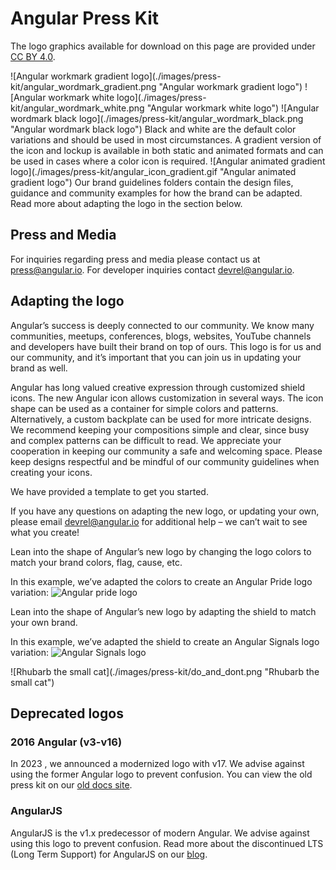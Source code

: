# Angular Press Kit

The logo graphics available for download on this page are provided under [CC BY 4.0](https://creativecommons.org/licenses/by/4.0/).

<docs-card-container>
  <docs-card title="Angular logos" href="https://drive.google.com/drive/folders/1IgcAwLDVZUz8ycnFa7T4_H6B4V4LhYUQ?usp=sharing" link="Download from Google Drive">
    ![Angular workmark gradient logo](./images/press-kit/angular_wordmark_gradient.png "Angular workmark gradient logo")
    ![Angular workmark white logo](./images/press-kit/angular_wordmark_white.png "Angular workmark white logo")
    ![Angular wordmark black logo](./images/press-kit/angular_wordmark_black.png "Angular wordmark black logo")
    Black and white are the default color variations and should be used in most circumstances. A gradient version of the icon and lockup is available in both static and animated formats and can be used in cases where a color icon is required.
  </docs-card>
  <docs-card title="Brand guidelines" href="https://drive.google.com/drive/folders/1gD5-kamfribnib6TH4-aqVZxjYaDZlCg?usp=drive_link" link="Download from Google Drive">
    ![Angular animated gradient logo](./images/press-kit/angular_icon_gradient.gif "Angular animated gradient logo")
    Our brand guidelines folders contain the design files, guidance and community examples for how the brand can be adapted.
    Read more about adapting the logo in the section below.
  </docs-card>
</docs-card-container>

## Press and Media

For inquiries regarding press and media please contact us at press@angular.io. For developer inquiries contact devrel@angular.io.

## Adapting the logo

Angular’s success is deeply connected to our community. We know many communities, meetups, conferences, blogs, websites, YouTube channels and developers have built their brand on top of ours. This logo is for us and our community, and it’s important that you can join us in updating your brand as well.

Angular has long valued creative expression through customized shield icons. The new Angular icon allows customization in several ways. The icon shape can be used as a container for simple colors and patterns. Alternatively, a custom backplate can be used for more intricate designs. We recommend keeping your compositions simple and clear, since busy and complex patterns can be difficult to read. We appreciate your cooperation in keeping our community a safe and welcoming space. Please keep designs respectful and be mindful of our community guidelines when creating your icons.

We have provided a template to get you started.

If you have any questions on adapting the new logo, or updating your own, please email devrel@angular.io for additional help – we can’t wait to see what you create!

<docs-workflow>

<docs-step title="Adapt the logo colors as your own">
Lean into the shape of Angular’s new logo by changing the logo colors to match your brand colors, flag, cause, etc.

In this example, we’ve adapted the colors to create an Angular Pride logo variation:
![Angular pride logo](./images/press-kit/angular_pride.png#small "Angular pride logo")
</docs-step>

<docs-step title="Adapt the logo shape as your own">
Lean into the shape of Angular’s new logo by adapting the shield to match your own brand.

In this example, we’ve adapted the shield to create an Angular Signals logo variation:
![Angular Signals logo](./images/press-kit/angular_signals.png#medium "Angular Signals logo")
</docs-step>

<docs-step title="Do’s and don’ts of adapting the brand">
![Rhubarb the small cat](./images/press-kit/do_and_dont.png "Rhubarb the small cat")
</docs-step>

</docs-workflow>

## Deprecated logos

### 2016 Angular (v3-v16)

In 2023 , we announced a modernized logo with v17. We advise against using the former Angular logo to prevent confusion. You can view the old press kit on our [old docs site](https://angular.io/presskit).

### AngularJS

AngularJS is the v1.x predecessor of modern Angular. We advise against using this logo to prevent confusion.
Read more about the discontinued LTS (Long Term Support) for AngularJS on our [blog](https://blog.angular.io/discontinued-long-term-support-for-angularjs-cc066b82e65a).
